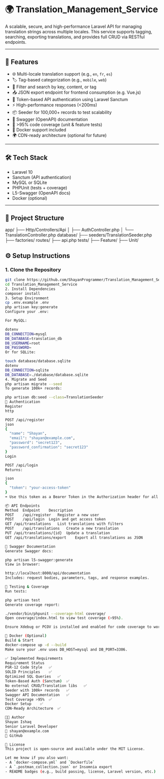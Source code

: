 # 🌍 Translation_Management_Service

A scalable, secure, and high-performance Laravel API for managing translation strings across multiple locales. This service supports tagging, searching, exporting translations, and provides full CRUD via RESTful endpoints.

---

## 🚀 Features

- 🌐 Multi-locale translation support (e.g., `en`, `fr`, `es`)
- 🏷️ Tag-based categorization (e.g., `mobile`, `web`)
- 🔎 Filter and search by key, content, or tag
- 📤 JSON export endpoint for frontend consumption (e.g. Vue.js)
- 🔐 Token-based API authentication using Laravel Sanctum
- ⚡ High-performance responses (<200ms)
- 📦 Seeder for 100,000+ records to test scalability
- 📄 Swagger (OpenAPI) documentation
- 🧪 >95% code coverage (unit & feature tests)
- 🐳 Docker support included
- 🌍 CDN-ready architecture (optional for future)

---

## 🛠 Tech Stack

- Laravel 10
- Sanctum (API authentication)
- MySQL or SQLite
- PHPUnit (tests + coverage)
- L5-Swagger (OpenAPI docs)
- Docker (optional)

---

## 📁 Project Structure

app/
├── Http/Controllers/Api
│ ├── AuthController.php
│ └── TranslationController.php
database/
├── seeders/TranslationSeeder.php
├── factories/
routes/
├── api.php
tests/
├── Feature/
├── Unit/

## ⚙️ Setup Instructions

### 1. Clone the Repository

```bash
git clone https://github.com/ShayanProgrammer/Translation_Management_Service.git
cd Translation_Management_Service
2. Install Dependencies
composer install
3. Setup Environment
cp .env.example .env
php artisan key:generate
Configure your .env:

For MySQL:

dotenv
DB_CONNECTION=mysql
DB_DATABASE=translation_db
DB_USERNAME=root
DB_PASSWORD=
Or for SQLite:

touch database/database.sqlite
dotenv
DB_CONNECTION=sqlite
DB_DATABASE=./database/database.sqlite
4. Migrate and Seed
php artisan migrate --seed
To generate 100k+ records:

php artisan db:seed --class=TranslationSeeder
🔐 Authentication
Register
http

POST /api/register
json
{
  "name": "Shayan",
  "email": "shayan@example.com",
  "password": "secret123",
  "password_confirmation": "secret123"
}
Login

POST /api/login
Returns:

json
{
  "token": "your-access-token"
}
➡ Use this token as a Bearer Token in the Authorization header for all protected routes.

📦 API Endpoints
Method	Endpoint	Description
POST	/api/register	Register a new user
POST	/api/login	Login and get access token
GET	/api/translations	List translations with filters
POST	/api/translations	Create a new translation
PUT	/api/translations/{id}	Update a translation
GET	/api/translations/export	Export all translations as JSON

📄 Swagger Documentation
Generate Swagger docs:

php artisan l5-swagger:generate
View in browser:

http://localhost:8000/api/documentation
Includes: request bodies, parameters, tags, and response examples.

🧪 Testing & Coverage
Run tests:

php artisan test
Generate coverage report:

./vendor/bin/phpunit --coverage-html coverage/
Open coverage/index.html to view test coverage (>95%).

Ensure Xdebug or PCOV is installed and enabled for code coverage to work.

🐳 Docker (Optional)
Build & Start
docker-compose up -d --build
Make sure your .env uses DB_HOST=mysql and DB_PORT=3306.

✅ Implemented Requirements
Requirement	Status
PSR-12 Code Style	✅
SOLID Principles	✅
Optimized SQL Queries	✅
Token-Based Auth (Sanctum)	✅
No external CRUD/Translation libs	✅
Seeder with 100k+ records	✅
Swagger API Documentation	✅
Test Coverage >95%	✅
Docker Setup	✅
CDN-Ready Architecture	✅

👨‍💻 Author
Shayan Ishaq
Senior Laravel Developer
📧 shayan@example.com
🔗 GitHub

📃 License
This project is open-source and available under the MIT License.

Let me know if you also want:
- A `docker-compose.yml` and `Dockerfile`
- A `.postman_collection.json` or Insomnia export
- README badges (e.g., build passing, license, Laravel version, etc.)
